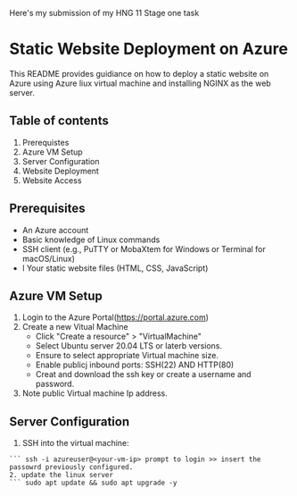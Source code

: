 Here's my submission of my HNG 11 Stage one task

# Static Website Deployment on Azure

This README provides guidiance on how to deploy a static website on Azure using Azure liux virtual machine and installing NGINX as the web server.

## Table of contents

1. Prerequistes
2. Azure VM Setup
3. Server Configuration
4. Website Deployment
5. Website Access

## Prerequisites

- An Azure account
- Basic knowledge of Linux commands
- SSH client (e.g., PuTTY or MobaXtem for Windows or Terminal for macOS/Linux)
- l Your static website files (HTML, CSS, JavaScript)

## Azure VM Setup

1. Login to the Azure Portal(https://portal.azure.com)
2. Create a new Vitual Machine
    - Click "Create a resource" > "VirtualMachine"
    - Select Ubuntu server 20.04 LTS or laterb versions. 
    - Ensure to select appropriate Virtual machine size.
    - Enable publicj inbound ports: SSH(22) AND HTTP(80)
    - Creat and download the ssh key or create a username and password. 
3. Note public Virtual machine Ip address. 

## Server Configuration

1. SSH into the virtual machine: 

``` ssh -i <path-to-private-key> azureuser@<your-vm-ip>
``` ssh -i azureuser@<your-vm-ip> prompt to login >> insert the passowrd previously configured.
2. update the linux server 
``` sudo apt update && sudo apt upgrade -y 

